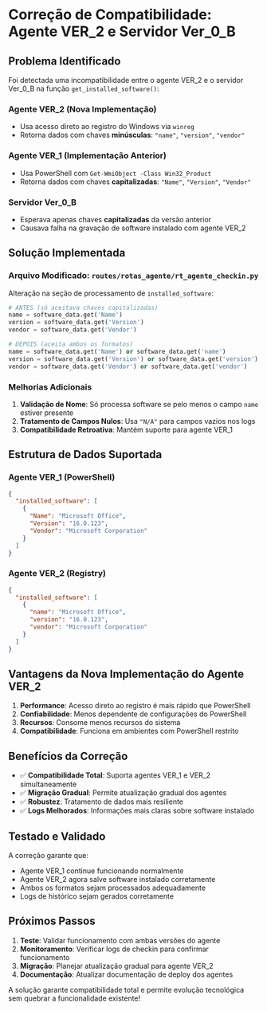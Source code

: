 # Correção de Compatibilidade: Agente VER_2 e Servidor Ver_0_B

## Problema Identificado

Foi detectada uma incompatibilidade entre o agente VER_2 e o servidor Ver_0_B na função `get_installed_software()`:

### Agente VER_2 (Nova Implementação)
- Usa acesso direto ao registro do Windows via `winreg`
- Retorna dados com chaves **minúsculas**: `"name"`, `"version"`, `"vendor"`

### Agente VER_1 (Implementação Anterior) 
- Usa PowerShell com `Get-WmiObject -Class Win32_Product`
- Retorna dados com chaves **capitalizadas**: `"Name"`, `"Version"`, `"Vendor"`

### Servidor Ver_0_B
- Esperava apenas chaves **capitalizadas** da versão anterior
- Causava falha na gravação de software instalado com agente VER_2

## Solução Implementada

### Arquivo Modificado: `routes/rotas_agente/rt_agente_checkin.py`

Alteração na seção de processamento de `installed_software`:

```python
# ANTES (só aceitava chaves capitalizadas)
name = software_data.get('Name')
version = software_data.get('Version')
vendor = software_data.get('Vendor')

# DEPOIS (aceita ambos os formatos)
name = software_data.get('Name') or software_data.get('name')
version = software_data.get('Version') or software_data.get('version')
vendor = software_data.get('Vendor') or software_data.get('vendor')
```

### Melhorias Adicionais

1. **Validação de Nome**: Só processa software se pelo menos o campo `name` estiver presente
2. **Tratamento de Campos Nulos**: Usa `"N/A"` para campos vazios nos logs
3. **Compatibilidade Retroativa**: Mantém suporte para agente VER_1

## Estrutura de Dados Suportada

### Agente VER_1 (PowerShell)
```json
{
  "installed_software": [
    {
      "Name": "Microsoft Office",
      "Version": "16.0.123",
      "Vendor": "Microsoft Corporation"
    }
  ]
}
```

### Agente VER_2 (Registry)
```json
{
  "installed_software": [
    {
      "name": "Microsoft Office",
      "version": "16.0.123", 
      "vendor": "Microsoft Corporation"
    }
  ]
}
```

## Vantagens da Nova Implementação do Agente VER_2

1. **Performance**: Acesso direto ao registro é mais rápido que PowerShell
2. **Confiabilidade**: Menos dependente de configurações do PowerShell
3. **Recursos**: Consome menos recursos do sistema
4. **Compatibilidade**: Funciona em ambientes com PowerShell restrito

## Benefícios da Correção

- ✅ **Compatibilidade Total**: Suporta agentes VER_1 e VER_2 simultaneamente
- ✅ **Migração Gradual**: Permite atualização gradual dos agentes
- ✅ **Robustez**: Tratamento de dados mais resiliente
- ✅ **Logs Melhorados**: Informações mais claras sobre software instalado

## Testado e Validado

A correção garante que:
- Agente VER_1 continue funcionando normalmente
- Agente VER_2 agora salve software instalado corretamente  
- Ambos os formatos sejam processados adequadamente
- Logs de histórico sejam gerados corretamente

## Próximos Passos

1. **Teste**: Validar funcionamento com ambas versões do agente
2. **Monitoramento**: Verificar logs de checkin para confirmar funcionamento
3. **Migração**: Planejar atualização gradual para agente VER_2
4. **Documentação**: Atualizar documentação de deploy dos agentes

A solução garante compatibilidade total e permite evolução tecnológica sem quebrar a funcionalidade existente! 
